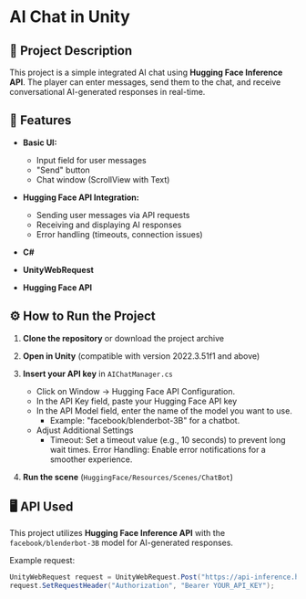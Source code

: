 # AI Chat in Unity  

## 📌 Project Description  
This project is a simple  integrated AI chat using **Hugging Face Inference API**. The player can enter messages, send them to the chat, and receive conversational AI-generated responses in real-time.  

## 🚀 Features  
- **Basic UI:**  
  - Input field for user messages  
  - "Send" button  
  - Chat window (ScrollView with Text)  
- **Hugging Face API Integration:**  
  - Sending user messages via API requests  
  - Receiving and displaying AI responses  
  - Error handling (timeouts, connection issues)  


- **C#**  
- **UnityWebRequest** 
- **Hugging Face API**   

## ⚙️ How to Run the Project  
1. **Clone the repository** or download the project archive  
2. **Open in Unity** (compatible with version 2022.3.51f1 and above)  
3. **Insert your API key** in `AIChatManager.cs`
   - Click on Window → Hugging Face API Configuration.
   - In the API Key field, paste your Hugging Face API key
   - In the API Model field, enter the name of the model you want to use.
       - Example: "facebook/blenderbot-3B" for a chatbot.
   - Adjust Additional Settings
       - Timeout: Set a timeout value (e.g., 10 seconds) to prevent long wait times.
   Error Handling: Enable error notifications for a smoother experience.


5. **Run the scene** (`HuggingFace/Resources/Scenes/ChatBot`)  

## 🖥️ API Used  
This project utilizes **Hugging Face Inference API** with the `facebook/blenderbot-3B` model for AI-generated responses.  

Example request:  
```csharp
UnityWebRequest request = UnityWebRequest.Post("https://api-inference.huggingface.co/models/facebook/blenderbot-3B", json);
request.SetRequestHeader("Authorization", "Bearer YOUR_API_KEY");
